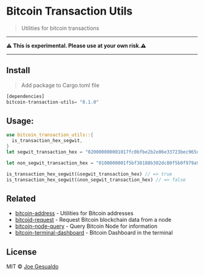 # Bitcoin Transaction Utils 
> Utilities for bitcoin transactions 

---

**⚠️ This is experimental. Please use at your own risk.⚠️**

---

## Install
> Add package to Cargo.toml file
```rust
[dependencies]
bitcoin-transaction-utils= "0.1.0"
```

## Usage:
```rust
use bitcoin_transaction_utils::{
  is_transaction_hex_segwit,
}
let segwit_transaction_hex = "020000000001017fc0bfbe2b2e06e33723bec965db6f99edfcfdf0eb17a70b3bd4f708a02052830100000000ffffffff02a078aa000000000017a9144417c11f4b80a25b559e56df5daf9e715eaa27228721732301000000001600140f410abac0a0de8320891834565410bb010cda2602483045022100fe4b42cfc8390a00c1eb32da5ce2805f0321cdb0f2404210e94120fd6e48a55002204bee731f2f9fc0b2449266664669c7f99eb832b65c006fc8bcb5bc33b5a971d00121020b6ce55fabe6456bda581678a78276ce8c0c8a4799ada99f835342263d2e2d9100000000".to_string();

let non_segwit_transaction_hex = "0100000001f5bf38188b302dc80f5b0f979a924736dd6a48f95931c51e7182c75229957ccd000000006b483045022100ea408778a04d6c3d23c5184631b811d484480c7259e37c1ef5c29dbf1e05749d022038ac87e2327aa82e8fa5dc7c4d63fd70cd4b8eee2a7222fcc31151e4c935985f01210369e03e2c91f0badec46c9c903d9e9edae67c167b9ef9b550356ee791c9a40896ffffffff02d2b6f601000000001976a9149f21a07a0c7c3cf65a51f586051395762267cdaf88ac48720900000000001976a9145ac4968f9d4061da0023e6e204e22a1a2182820488ac00000000".to_string();

is_transaction_hex_segwit(&segwit_transaction_hex) // => true
is_transaction_hex_segwit(&non_segwit_transaction_hex) // => false
```


## Related
- [bitcoin-address](https://github.com/joegesualdo/bitcoin-address) - Utilities for Bitcoin addresses
- [bitcoid-request](https://github.com/joegesualdo/bitcoind-request) - Request Bitcoin blockchain data from a node
- [bitcoin-node-query](https://github.com/joegesualdo/bitcoin-node-query) - Query Bitcoin Node for information
- [bitcoin-terminal-dashboard](https://github.com/joegesualdo/bitcoin-terminal-dashboard) - Bitcoin Dashboard in the terminal

## License
MIT © [Joe Gesualdo]()
 

